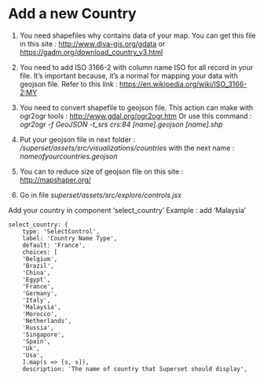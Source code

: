 # Add a new Country

1. You need shapefiles why contains data of your map. You can get this file in this site : http://www.diva-gis.org/gdata or https://gadm.org/download_country_v3.html

2. You need to add ISO 3166-2 with column name ISO for all record in your file. It’s important because, it’s a normal for mapping your data with geojson file. Refer to this link : https://en.wikipedia.org/wiki/ISO_3166-2:MY

3. You need to convert shapefile to geojson file. This action can make with ogr2ogr tools : http://www.gdal.org/ogr2ogr.htm
Or use this command : *ogr2ogr -f GeoJSON -t_srs crs:84 [name].geojson [name].shp*

4. Put your geojson file in next folder : */superset/assets/src/visualizations/countries* with the next name : *nameofyourcountries.geojson*

5. You can to reduce size of geojson file on this site : http://mapshaper.org/

6. Go in file *superset/assets/src/explore/controls.jsx*

Add your country in component ‘select_country’ Example : add ‘Malaysia’
```
select_country: {
    type: 'SelectControl',
    label: 'Country Name Type',
    default: 'France',
    choices: [
    'Belgium',
    'Brazil',
    'China',
    'Egypt',
    'France',
    'Germany',
    'Italy',
    'Malaysia',
    'Morocco',
    'Netherlands',
    'Russia',
    'Singapore',
    'Spain',
    'Uk',
    'Usa',
    ].map(s => [s, s]),
    description: 'The name of country that Superset should display',
